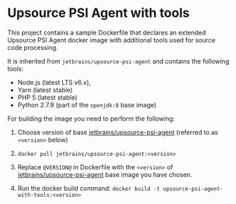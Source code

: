 # Upsource PSI Agent with tools

This project contains a sample Dockerfile that declares an extended Upsource PSI Agent docker image with additional tools used for source code processing.

It is inherited from `jetbrains/upsource-psi-agent` and contains the following tools:
- Node.js (latest LTS v6.x), 
- Yarn (latest stable)
- PHP 5 (latest stable)
- Python 2.7.9 (part of the `openjdk:8` base image) 

For building the image you need to perform the following:

1. Choose version of base [jetbrains/upsource-psi-agent](https://hub.docker.com/r/jetbrains/upsource-psi-agent/tags/) 
(referred to as `<version>` below)

2. `docker pull jetbrains/upsource-psi-agent:<version>`

3. Replace `@VERSION@` in Dockerfile with the `<version>` of [jetbrains/upsource-psi-agent](https://hub.docker.com/r/jetbrains/upsource-psi-agent/tags/) base image you have chosen.

4. Run the docker build command:
`docker build -t upsource-psi-agent-with-tools:<version>`
